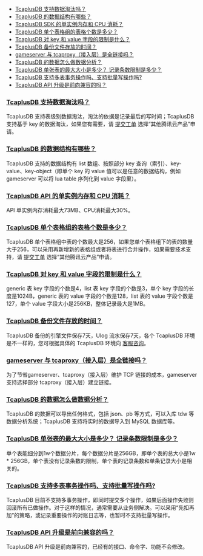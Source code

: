- [TcaplusDB 支持数据淘汰吗？](#41)
- [TcaplusDB 的数据结构有哪些？](#43)
- [TcaplusDB SDK 的单实例内存和 CPU 消耗？](#67)
- [TcaplusDB 单个表格组的表格个数是多少？](#68)
- [TcaplusDB 对 key 和 value 字段的限制是什么？](#69)
- [TcaplusDB 备份文件存放的时间？](#72)
- [gameserver 与 tcaproxy（接入层）是全链接吗？](#73)
- [TcaplusDB 的数据怎么做数据分析？](#74)
- [TcaplusDB 单张表的最大大小是多少？ 记录条数限制是多少？](#82)
- [TcaplusDB 支持多表事务操作吗、支持批量写操作吗?](#85)
- [TcaplusDB API 升级是前向兼容的吗？](#88)

### [TcaplusDB 支持数据淘汰吗？](id:41)
TcaplusDB 支持表级别数据淘汰，淘汰的依据是记录最后的写时间；TcaplusDB 支持基于 key 的数据淘汰，如果您有需要，请 [提交工单](https://console.cloud.tencent.com/workorder/category)  选择“其他腾讯云产品”申请。

### [TcaplusDB 的数据结构有哪些？](id:43)
TcaplusDB 支持的数据结构有 list 数组、按照部分 key 查询（索引）、key-value、key-object（即单个 key 的 value 值可以是任意的数据结构，例如 gameserver 可以将 lua table 序列化到 value 字段里）。

### [TcaplusDB API 的单实例内存和 CPU 消耗？](id:67)
API 单实例内存消耗最大73MB、CPU消耗最大30%。

### [TcaplusDB 单个表格组的表格个数是多少？](id:68)
TcaplusDB 单个表格组中表的个数最大是256，如果您单个表格组下的表的数量大于256，可以采用再新增新的表格组或者将表进行合并操作，如果需要技术支持，请 [提交工单](https://console.cloud.tencent.com/workorder/category) 选择“其他腾讯云产品”申请。

### [TcaplusDB 对 key 和 value 字段的限制是什么？](id:69)
generic 表 key 字段的个数是4，list 表 key 字段的个数是3，单个 key 字段的长度是1024B，generic 表的 value 字段的个数是128，list 表的 value 字段个数是127，单个 value 字段大小是256KB，整体记录最大是1MB。

### [TcaplusDB 备份文件存放的时间？](id:72)
TcaplusDB 备份的引擎文件保存7天，Ulog 流水保存7天，各个 TcaplusDB 环境是不一样的，您可根据具体的 TcaplusDB 环境向 [客服咨询](https://intl.cloud.tencent.com/support)。

### [gameserver 与 tcaproxy（接入层）是全链接吗？](id:73)
为了节省gameserver、tcaproxy（接入层）维护 TCP 链接的成本，gameserver 支持选择部分 tcaproxy（接入层）建立链接。

### [TcaplusDB 的数据怎么做数据分析？](id:74)
TcaplusDB 的数据可以导出任何格式，包括 json、pb 等方式，可以入库 tdw 等数据分析系统；TcaplusDB 支持将实时的数据导入到 MySQL 数据库等。

### [TcaplusDB 单张表的最大大小是多少？ 记录条数限制是多少？](id:82)
单个表能细分到1w个数据分片，每个数据分片是256GB，即单个表的总大小是1w * 256GB，单个表没有记录条数的限制，单个表的记录条数和单条记录大小是相关的。

### [TcaplusDB 支持多表事务操作吗、支持批量写操作吗?](id:85)
TcaplusDB 目前不支持多事务操作，即同时提交多个操作，如果后面操作失败则回滚所有已做操作。对于这样的情况，通常需要从业务侧解决。可以采用“先扣再加”的策略，或记录重要操作的对账日志等，也暂时不支持批量写操作。

### [TcaplusDB API 升级是前向兼容的吗？](id:88)
TcaplusDB API 升级是前向兼容的，已经有的接口、命令字、功能不会修改。
